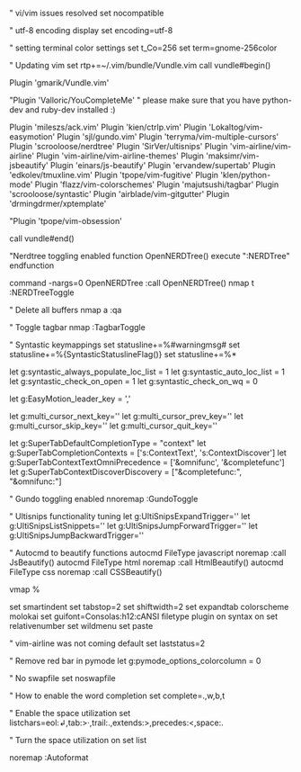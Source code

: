 " vi/vim issues resolved
set nocompatible

" utf-8 encoding display
set encoding=utf-8

" setting terminal color settings
set t_Co=256 
set term=gnome-256color


" Updating vim 
set rtp+=~/.vim/bundle/Vundle.vim
call vundle#begin()

Plugin 'gmarik/Vundle.vim'


"Plugin 'Valloric/YouCompleteMe' " please make sure that you have python-dev and ruby-dev installed :)

Plugin 'mileszs/ack.vim'
Plugin 'kien/ctrlp.vim'
Plugin 'Lokaltog/vim-easymotion'
Plugin 'sjl/gundo.vim'
Plugin 'terryma/vim-multiple-cursors'
Plugin 'scrooloose/nerdtree'
Plugin 'SirVer/ultisnips'
Plugin 'vim-airline/vim-airline'
Plugin 'vim-airline/vim-airline-themes'
Plugin 'maksimr/vim-jsbeautify'
Plugin 'einars/js-beautify'
Plugin 'ervandew/supertab'
Plugin 'edkolev/tmuxline.vim'
Plugin 'tpope/vim-fugitive'
Plugin 'klen/python-mode'
Plugin 'flazz/vim-colorschemes'
Plugin 'majutsushi/tagbar'
Plugin 'scrooloose/syntastic'
Plugin 'airblade/vim-gitgutter'
Plugin 'drmingdrmer/xptemplate'

"Plugin 'tpope/vim-obsession'

call vundle#end()            
    
"Nerdtree toggling enabled
function OpenNERDTree()
    execute ":NERDTree"
endfunction
      
command -nargs=0 OpenNERDTree :call OpenNERDTree()
nmap <ESC>t :NERDTreeToggle<CR>

" Delete all buffers
nmap <ESC>a :qa<CR>

" Toggle tagbar
nmap <F8> :TagbarToggle<CR>

" Syntastic keymappings
set statusline+=%#warningmsg#
set statusline+=%{SyntasticStatuslineFlag()}
set statusline+=%*

let g:syntastic_always_populate_loc_list = 1
let g:syntastic_auto_loc_list = 1
let g:syntastic_check_on_open = 1
let g:syntastic_check_on_wq = 0

let g:EasyMotion_leader_key = ','

let g:multi_cursor_next_key='<C-n>'
let g:multi_cursor_prev_key='<C-p>'
let g:multi_cursor_skip_key='<C-x>'
let g:multi_cursor_quit_key='<Esc>'

let g:SuperTabDefaultCompletionType = "context"
let g:SuperTabCompletionContexts = ['s:ContextText', 's:ContextDiscover']
let g:SuperTabContextTextOmniPrecedence = ['&omnifunc', '&completefunc']
let g:SuperTabContextDiscoverDiscovery = ["&completefunc:<c-x><c-u>", "&omnifunc:<c-x><c-o>"]

" Gundo toggling enabled
nnoremap <F5> :GundoToggle<CR>

" Ultisnips functionality tuning
let g:UltiSnipsExpandTrigger='<F4>'
let g:UltiSnipsListSnippets='<c-tab>'
let g:UltiSnipsJumpForwardTrigger='<c-j>'
let g:UltiSnipsJumpBackwardTrigger='<c-k>'

" Autocmd to beautify functions
autocmd FileType javascript noremap <buffer>  <c-f> :call JsBeautify()<cr>
autocmd FileType html noremap <buffer> <c-f> :call HtmlBeautify()<cr>
autocmd FileType css noremap <buffer> <c-f> :call CSSBeautify()<cr>

vmap <Tab> %

set smartindent 
set tabstop=2 
set shiftwidth=2
set expandtab
colorscheme molokai 
set guifont=Consolas:h12:cANSI
filetype plugin on
syntax on
set relativenumber
set wildmenu
set paste

" vim-airline was not coming default
set laststatus=2 

" Remove red bar in pymode
let g:pymode_options_colorcolumn = 0 

" No swapfile
set noswapfile
 
" How to enable the word completion
set complete=.,w,b,t 

" Enable the space utilization
set listchars=eol:↲,tab:>·,trail:.,extends:>,precedes:<,space:.

" Turn the space utilization on
set list 

noremap <F3> :Autoformat<CR><CR>

